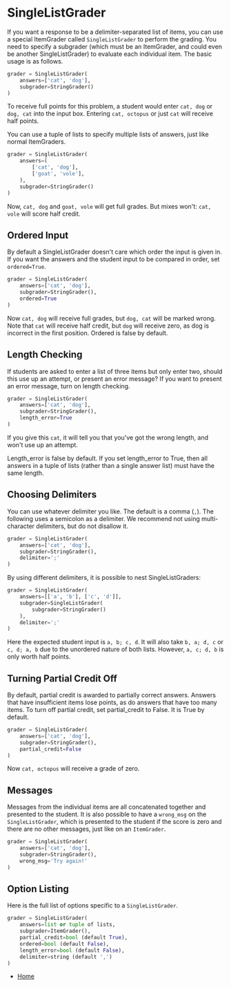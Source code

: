 # SingleListGrader

If you want a response to be a delimiter-separated list of items, you can use a special ItemGrader called `SingleListGrader` to perform the grading. You need to specify a subgrader (which must be an ItemGrader, and could even be another SingleListGrader) to evaluate each individual item. The basic usage is as follows.

```python
grader = SingleListGrader(
    answers=['cat', 'dog'],
    subgrader=StringGrader()
)
```

To receive full points for this problem, a student would enter `cat, dog` or `dog, cat` into the input box. Entering `cat, octopus` or just `cat` will receive half points.

You can use a tuple of lists to specify multiple lists of answers, just like normal ItemGraders.

```python
grader = SingleListGrader(
    answers=(
        ['cat', 'dog'],
        ['goat', 'vole'],
    ),
    subgrader=StringGrader()
)
```

Now, `cat, dog` and `goat, vole` will get full grades. But mixes won't: `cat, vole` will score half credit.


## Ordered Input

By default a SingleListGrader doesn't care which order the input is given in. If you want the answers and the student input to be compared in order, set `ordered=True`.

```python
grader = SingleListGrader(
    answers=['cat', 'dog'],
    subgrader=StringGrader(),
    ordered=True
)
```

Now `cat, dog` will receive full grades, but `dog, cat` will be marked wrong. Note that `cat` will receive half credit, but `dog` will receive zero, as dog is incorrect in the first position. Ordered is false by default.


## Length Checking

If students are asked to enter a list of three items but only enter two, should this use up an attempt, or present an error message? If you want to present an error message, turn on length checking.

```python
grader = SingleListGrader(
    answers=['cat', 'dog'],
    subgrader=StringGrader(),
    length_error=True
)
```

If you give this `cat`, it will tell you that you've got the wrong length, and won't use up an attempt.

Length_error is false by default. If you set length_error to True, then all answers in a tuple of lists (rather than a single answer list) must have the same length.


## Choosing Delimiters

You can use whatever delimiter you like. The default is a comma (`,`). The following uses a semicolon as a delimiter. We recommend not using multi-character delimiters, but do not disallow it.

```python
grader = SingleListGrader(
    answers=['cat', 'dog'],
    subgrader=StringGrader(),
    delimiter=';'
)
```

By using different delimiters, it is possible to nest SingleListGraders:

```python
grader = SingleListGrader(
    answers=[['a', 'b'], ['c', 'd']],
    subgrader=SingleListGrader(
        subgrader=StringGrader()
    ),
    delimiter=';'
)
```

Here the expected student input is `a, b; c, d`. It will also take `b, a; d, c` or `c, d; a, b` due to the unordered nature of both lists. However, `a, c; d, b` is only worth half points.


## Turning Partial Credit Off

By default, partial credit is awarded to partially correct answers. Answers that have insufficient items lose points, as do answers that have too many items. To turn off partial credit, set partial_credit to False. It is True by default.

```python
grader = SingleListGrader(
    answers=['cat', 'dog'],
    subgrader=StringGrader(),
    partial_credit=False
)
```

Now `cat, octopus` will receive a grade of zero.


## Messages

Messages from the individual items are all concatenated together and presented to the student. It is also possible to have a `wrong_msg` on the `SingleListGrader`, which is presented to the student if the score is zero and there are no other messages, just like on an `ItemGrader`.

```python
grader = SingleListGrader(
    answers=['cat', 'dog'],
    subgrader=StringGrader(),
    wrong_msg='Try again!'
)
```


## Option Listing

Here is the full list of options specific to a `SingleListGrader`.
```python
grader = SingleListGrader(
    answers=list or tuple of lists,
    subgrader=ItemGrader(),
    partial_credit=bool (default True),
    ordered=bool (default False),
    length_error=bool (default False),
    delimiter=string (default ',')
)
```


- [Home](README.md)

